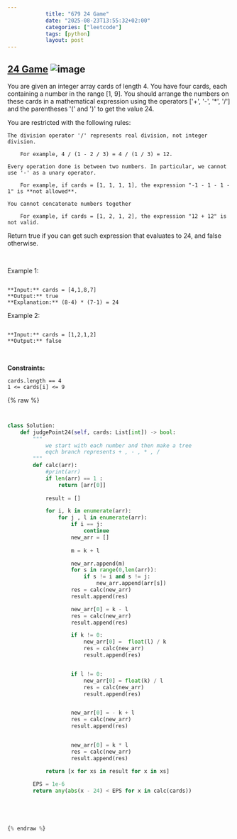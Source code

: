 ```yaml
---
            title: "679 24 Game"
            date: "2025-08-23T13:55:32+02:00"
            categories: ["leetcode"]
            tags: [python]
            layout: post
---
```

            
## [24 Game](https://leetcode.com/problems/24-game) ![image](https://img.shields.io/badge/Difficulty-Hard-red)

You are given an integer array cards of length 4. You have four cards, each containing a number in the range [1, 9]. You should arrange the numbers on these cards in a mathematical expression using the operators ['+', '-', '*', '/'] and the parentheses '(' and ')' to get the value 24.

You are restricted with the following rules:

	The division operator '/' represents real division, not integer division.

		For example, 4 / (1 - 2 / 3) = 4 / (1 / 3) = 12.

	Every operation done is between two numbers. In particular, we cannot use '-' as a unary operator.

		For example, if cards = [1, 1, 1, 1], the expression "-1 - 1 - 1 - 1" is **not allowed**.

	You cannot concatenate numbers together

		For example, if cards = [1, 2, 1, 2], the expression "12 + 12" is not valid.

Return true if you can get such expression that evaluates to 24, and false otherwise.

 

Example 1:

```

**Input:** cards = [4,1,8,7]
**Output:** true
**Explanation:** (8-4) * (7-1) = 24

```

Example 2:

```

**Input:** cards = [1,2,1,2]
**Output:** false

```

 

**Constraints:**

	cards.length == 4
	1 <= cards[i] <= 9

{% raw %}


```python


class Solution:
    def judgePoint24(self, cards: List[int]) -> bool:
        """
            we start with each number and then make a tree 
            eqch branch represents + , - , * , /
        """
        def calc(arr):
            #print(arr)
            if len(arr) == 1 :
                return [arr[0]]
                
            result = []

            for i, k in enumerate(arr):
                for j , l in enumerate(arr):
                    if i == j:
                        continue
                    new_arr = []
                    
                    m = k + l

                    new_arr.append(m)
                    for s in range(0,len(arr)):
                        if s != i and s != j:
                            new_arr.append(arr[s])
                    res = calc(new_arr)
                    result.append(res)

                    new_arr[0] = k - l
                    res = calc(new_arr)
                    result.append(res)

                    if k != 0:
                        new_arr[0] =  float(l) / k
                        res = calc(new_arr)
                        result.append(res)


                    if l != 0:
                        new_arr[0] = float(k) / l
                        res = calc(new_arr)
                        result.append(res)


                    new_arr[0] = - k + l
                    res = calc(new_arr)
                    result.append(res)


                    new_arr[0] = k * l
                    res = calc(new_arr)
                    result.append(res)

            return [x for xs in result for x in xs]
        
        EPS = 1e-6
        return any(abs(x - 24) < EPS for x in calc(cards))





{% endraw %}
```
